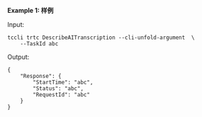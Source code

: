 **Example 1: 样例**



Input: 

```
tccli trtc DescribeAITranscription --cli-unfold-argument  \
    --TaskId abc
```

Output: 
```
{
    "Response": {
        "StartTime": "abc",
        "Status": "abc",
        "RequestId": "abc"
    }
}
```

